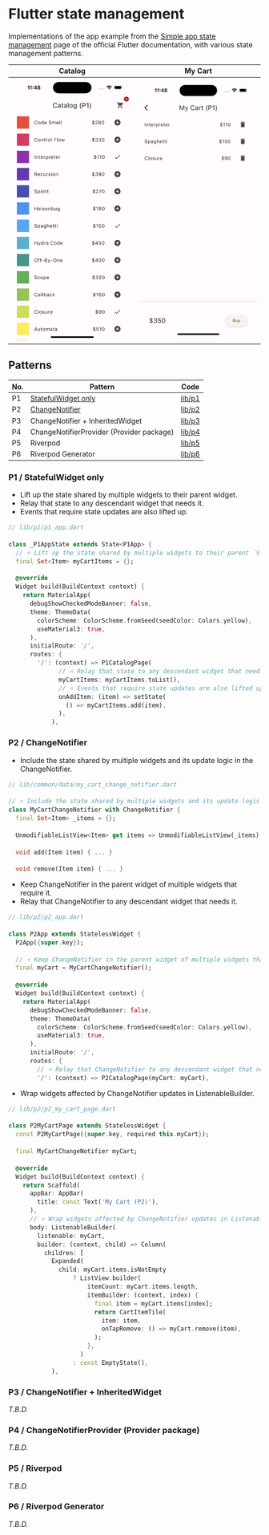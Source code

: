 # Flutter state management
Implementations of the app example from the [Simple app state management](https://docs.flutter.dev/data-and-backend/state-mgmt/simple) page of the official Flutter documentation, with various state management patterns.

| Catalog | My Cart |
| :-: | :-: |
| <img width="300" src="./resources/screenshot1.png" /> | <img width="300" src="./resources/screenshot2.png" /> |

## Patterns

| No. | Pattern | Code |
| --- | --- | --- |
| P1 | [StatefulWidget only](#p1--statefulwidget-only) | [lib/p1](./lib/p1) |
| P2 | [ChangeNotifier](#p2--changenotifier) | [lib/p2](./lib/p2) |
| P3 | ChangeNotifier + InheritedWidget | [lib/p3](./lib/p3) |
| P4 | ChangeNotifierProvider (Provider package) | [lib/p4](./lib/p4) |
| P5 | Riverpod | [lib/p5](./lib/p5) |
| P6 | Riverpod Generator | [lib/p6](./lib/p6) |

### P1 / StatefulWidget only
- Lift up the state shared by multiple widgets to their parent widget.
- Relay that state to any descendant widget that needs it.
- Events that require state updates are also lifted up.

```dart
// lib/p1/p1_app.dart

class _P1AppState extends State<P1App> {
  // ⭐️ Lift up the state shared by multiple widgets to their parent `StatefulWidget`.
  final Set<Item> myCartItems = {};

  @override
  Widget build(BuildContext context) {
    return MaterialApp(
      debugShowCheckedModeBanner: false,
      theme: ThemeData(
        colorScheme: ColorScheme.fromSeed(seedColor: Colors.yellow),
        useMaterial3: true,
      ),
      initialRoute: '/',
      routes: {
        '/': (context) => P1CatalogPage(
              // ⭐️ Relay that state to any descendant widget that needs it.
              myCartItems: myCartItems.toList(),
              // ⭐️ Events that require state updates are also lifted up.
              onAddItem: (item) => setState(
                () => myCartItems.add(item),
              ),
            ),
```

### P2 / ChangeNotifier
- Include the state shared by multiple widgets and its update logic in the ChangeNotifier.
```dart
// lib/common/data/my_cart_change_notifier.dart

// ⭐️ Include the state shared by multiple widgets and its update logic in the ChangeNotifier.
class MyCartChangeNotifier with ChangeNotifier {
  final Set<Item> _items = {};

  UnmodifiableListView<Item> get items => UnmodifiableListView(_items);

  void add(Item item) { ... }

  void remove(Item item) { ... }
```

- Keep ChangeNotifier in the parent widget of multiple widgets that require it.
- Relay that ChangeNotifier to any descendant widget that needs it.
```dart
// lib/p2/p2_app.dart

class P2App extends StatelessWidget {
  P2App({super.key});

  // ⭐️ Keep ChangeNotifier in the parent widget of multiple widgets that require it.
  final myCart = MyCartChangeNotifier();

  @override
  Widget build(BuildContext context) {
    return MaterialApp(
      debugShowCheckedModeBanner: false,
      theme: ThemeData(
        colorScheme: ColorScheme.fromSeed(seedColor: Colors.yellow),
        useMaterial3: true,
      ),
      initialRoute: '/',
      routes: {
        // ⭐️ Relay that ChangeNotifier to any descendant widget that needs it.
        '/': (context) => P2CatalogPage(myCart: myCart),
```

- Wrap widgets affected by ChangeNotifier updates in ListenableBuilder.
```dart
// lib/p2/p2_my_cart_page.dart

class P2MyCartPage extends StatelessWidget {
  const P2MyCartPage({super.key, required this.myCart});

  final MyCartChangeNotifier myCart;

  @override
  Widget build(BuildContext context) {
    return Scaffold(
      appBar: AppBar(
        title: const Text('My Cart (P2)'),
      ),
      // ⭐️ Wrap widgets affected by ChangeNotifier updates in ListenableBuilder.
      body: ListenableBuilder(
        listenable: myCart,
        builder: (context, child) => Column(
          children: [
            Expanded(
              child: myCart.items.isNotEmpty
                  ? ListView.builder(
                      itemCount: myCart.items.length,
                      itemBuilder: (context, index) {
                        final item = myCart.items[index];
                        return CartItemTile(
                          item: item,
                          onTapRemove: () => myCart.remove(item),
                        );
                      },
                    )
                  : const EmptyState(),
            ),
```
### P3 / ChangeNotifier + InheritedWidget

_T.B.D._

### P4 / ChangeNotifierProvider (Provider package)

_T.B.D._

### P5 / Riverpod

_T.B.D._

### P6 / Riverpod Generator

_T.B.D._
